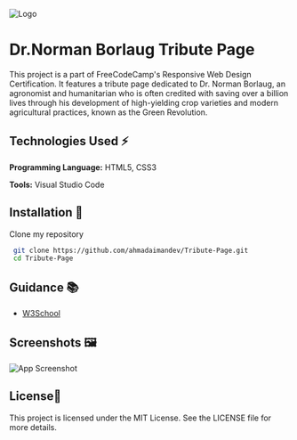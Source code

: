 
![Logo](https://d33wubrfki0l68.cloudfront.net/774b60156d8f103170dc66f3ad10310941114653/da262/img/fcc_secondary_large.svg)


# Dr.Norman Borlaug Tribute Page

This project is a part of FreeCodeCamp's Responsive Web Design Certification. It features a tribute page dedicated to Dr. Norman Borlaug, an agronomist and humanitarian who is often credited with saving over a billion lives through his development of high-yielding crop varieties and modern agricultural practices, known as the Green Revolution.


## Technologies Used ⚡

**Programming Language:** HTML5, CSS3

**Tools:** Visual Studio Code


## Installation 🔌

Clone my repository

```bash
 git clone https://github.com/ahmadaimandev/Tribute-Page.git
 cd Tribute-Page
```
    
## Guidance 📚

 - [W3School](https://www.w3schools.com/)
 

## Screenshots 🖼

![App Screenshot](https://via.placeholder.com/468x300?text=App+Screenshot+Here)


## License📃

This project is licensed under the MIT License. See the LICENSE file for more details.

